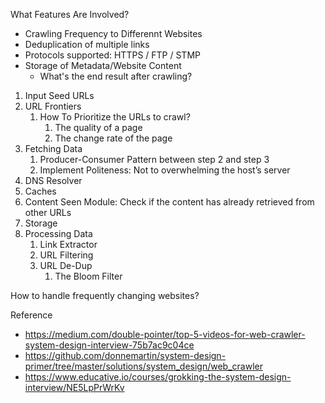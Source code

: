 

What Features Are Involved?
- Crawling Frequency to Differennt Websites
- Deduplication of multiple links
- Protocols supported: HTTPS / FTP / STMP
- Storage of Metadata/Website Content
  - What's the end result after crawling?


1. Input Seed URLs
2. URL Frontiers
   1. How To Prioritize the URLs to crawl?
      1. The quality of a page
      2. The change rate of the page
3. Fetching Data
   1. Producer-Consumer Pattern between step 2 and step 3
   2. Implement Politeness: Not to overwhelming the host’s server
4. DNS Resolver
5. Caches
6. Content Seen Module: Check if the content has already retrieved from other URLs
7. Storage
8. Processing Data
   1. Link Extractor
   2. URL Filtering
   3. URL De-Dup
      1. The Bloom Filter


How to handle frequently changing websites?


Reference
- https://medium.com/double-pointer/top-5-videos-for-web-crawler-system-design-interview-75b7ac9c04ce
- https://github.com/donnemartin/system-design-primer/tree/master/solutions/system_design/web_crawler
- https://www.educative.io/courses/grokking-the-system-design-interview/NE5LpPrWrKv